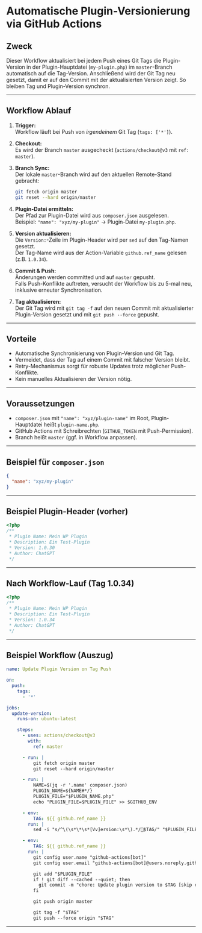 
# Automatische Plugin-Versionierung via GitHub Actions

## Zweck

Dieser Workflow aktualisiert bei jedem Push eines Git Tags die Plugin-Version in der Plugin-Hauptdatei (`my-plugin.php`) im `master`-Branch automatisch auf die Tag-Version.
Anschließend wird der Git Tag neu gesetzt, damit er auf den Commit mit der aktualisierten Version zeigt. So bleiben Tag und Plugin-Version synchron.

---

## Workflow Ablauf

1. **Trigger:**  
   Workflow läuft bei Push von *irgendeinem* Git Tag (`tags: ['*']`).

2. **Checkout:**  
   Es wird der Branch `master` ausgecheckt (`actions/checkout@v3` mit `ref: master`).

3. **Branch Sync:**  
   Der lokale `master`-Branch wird auf den aktuellen Remote-Stand gebracht:

   ```bash
   git fetch origin master
   git reset --hard origin/master
   ```

4. **Plugin-Datei ermitteln:**  
   Der Pfad zur Plugin-Datei wird aus `composer.json` ausgelesen.  
   Beispiel: `"name": "xyz/my-plugin"` → Plugin-Datei `my-plugin.php`.

5. **Version aktualisieren:**  
   Die `Version:`-Zeile im Plugin-Header wird per `sed` auf den Tag-Namen gesetzt.  
   Der Tag-Name wird aus der Action-Variable `github.ref_name` gelesen (z.B. `1.0.34`).

6. **Commit & Push:**  
   Änderungen werden committed und auf `master` gepusht.  
   Falls Push-Konflikte auftreten, versucht der Workflow bis zu 5-mal neu, inklusive erneuter Synchronisation.

7. **Tag aktualisieren:**  
   Der Git Tag wird mit `git tag -f` auf den neuen Commit mit aktualisierter Plugin-Version gesetzt und mit `git push --force` gepusht.

---

## Vorteile

- Automatische Synchronisierung von Plugin-Version und Git Tag.
- Vermeidet, dass der Tag auf einem Commit mit falscher Version bleibt.
- Retry-Mechanismus sorgt für robuste Updates trotz möglicher Push-Konflikte.
- Kein manuelles Aktualisieren der Version nötig.

---

## Voraussetzungen

- `composer.json` mit `"name": "xyz/plugin-name"` im Root, Plugin-Hauptdatei heißt `plugin-name.php`.
- GitHub Actions mit Schreibrechten (`GITHUB_TOKEN` mit Push-Permission).
- Branch heißt `master` (ggf. in Workflow anpassen).

---

## Beispiel für `composer.json`

```json
{
  "name": "xyz/my-plugin"
}
```

---

## Beispiel Plugin-Header (vorher)

```php
<?php
/**
 * Plugin Name: Mein WP Plugin
 * Description: Ein Test-Plugin
 * Version: 1.0.30
 * Author: ChatGPT
 */
```

---

## Nach Workflow-Lauf (Tag 1.0.34)

```php
<?php
/**
 * Plugin Name: Mein WP Plugin
 * Description: Ein Test-Plugin
 * Version: 1.0.34
 * Author: ChatGPT
 */
```

---

## Beispiel Workflow (Auszug)

```yaml
name: Update Plugin Version on Tag Push

on:
  push:
    tags:
      - '*'

jobs:
  update-version:
    runs-on: ubuntu-latest

    steps:
      - uses: actions/checkout@v3
        with:
          ref: master

      - run: |
          git fetch origin master
          git reset --hard origin/master

      - run: |
          NAME=$(jq -r '.name' composer.json)
          PLUGIN_NAME=${NAME#*/}
          PLUGIN_FILE="$PLUGIN_NAME.php"
          echo "PLUGIN_FILE=$PLUGIN_FILE" >> $GITHUB_ENV

      - env:
          TAG: ${{ github.ref_name }}
        run: |
          sed -i "s/^\(\s*\*\s*[Vv]ersion:\s*\).*/$TAG/" "$PLUGIN_FILE"

      - env:
          TAG: ${{ github.ref_name }}
        run: |
          git config user.name "github-actions[bot]"
          git config user.email "github-actions[bot]@users.noreply.github.com"

          git add "$PLUGIN_FILE"
          if ! git diff --cached --quiet; then
            git commit -m "chore: Update plugin version to $TAG [skip ci]"
          fi

          git push origin master

          git tag -f "$TAG"
          git push --force origin "$TAG"
```

---
